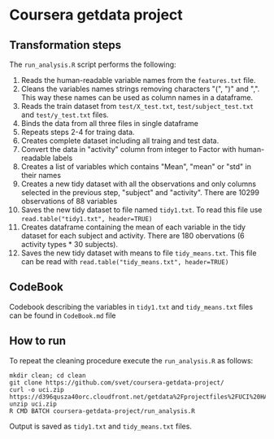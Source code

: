 Coursera getdata project
========================

## Transformation steps

The ``run_analysis.R`` script performs the following:

1. Reads the human-readable variable names from the ``features.txt`` file.
2. Cleans the variables names strings removing characters "(", ")" and ",". This way these names can be used as column names in a dataframe.
3. Reads the train dataset from ``test/X_test.txt``, ``test/subject_test.txt`` and ``test/y_test.txt`` files.
4. Binds the data from all three files in single dataframe
5. Repeats steps 2-4 for traing data.
6. Creates complete dataset including all traing and test data.
7. Convert the data in "activity" column from integer to Factor with human-readable labels
8. Creates a list of variables which contains "Mean", "mean" or "std" in their names
9. Creates a new tidy dataset with all the observations and only columns selected in the previous step, "subject" and "activity". There are 10299 observations of 88 variables 
10. Saves the new tidy dataset to file named ``tidy1.txt``. To read this file use ``read.table("tidy1.txt", header=TRUE)``
11. Creates dataframe containing the mean of each variable in the tidy dataset for each subject and activity. There are 180 obervations (6 activity types * 30 subjects).
12. Saves the new tidy dataset with means to file ``tidy_means.txt``. This file can be read with ``read.table("tidy_means.txt", header=TRUE)``


## CodeBook

Codebook describing the variables in ``tidy1.txt`` and ``tidy_means.txt`` files can be found in ``CodeBook.md`` file

## How to run

To repeat the cleaning procedure execute the ``run_analysis.R`` as follows:

    mkdir clean; cd clean
    git clone https://github.com/svet/coursera-getdata-project/
    curl -o uci.zip https://d396qusza40orc.cloudfront.net/getdata%2Fprojectfiles%2FUCI%20HAR%20Dataset.zip
    unzip uci.zip 
    R CMD BATCH coursera-getdata-project/run_analysis.R 

Output is saved as ``tidy1.txt`` and ``tidy_means.txt`` files.

